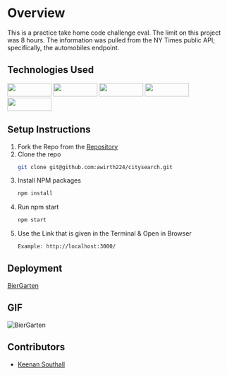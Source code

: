 # Overview
This is a practice take home code challenge eval. The limit on this project was 8 hours. The information was pulled from the NY Times public API; specifically, the automobiles endpoint.

## Technologies Used
<div>
  <img src="https://img.shields.io/badge/-react-333333?logo=react&style=for-the-badge" width="100" height="30"/>
  <img src="https://img.shields.io/badge/-react%20router-f44250?logo=react%20router&logoColor=white&style=for-the-badge" width="100" height="30"/>
  <img src="https://img.shields.io/badge/-CSS3-315780?logo=css3&style=for-the-badge" width="100" height="30"/>
  <img src="https://img.shields.io/badge/-npm-c12127?logo=npm&logoColor=white&style=for-the-badge" width="100"  height="30"/>
  <img src="https://img.shields.io/badge/JavaScript-323330?style=for-the-badge&logo=javascript&logoColor=F7DF1E" width="100" height="30" />
</div>

## Setup Instructions
1. Fork the Repo from the [Repository](https://github.com/keenans1/take-home-nytimes)
2. Clone the repo
   ```sh
   git clone git@github.com:awirth224/citysearch.git
   ```
3. Install NPM packages
   ```sh
   npm install
   ```
4. Run npm start
   ```sh
   npm start
   ```
5. Use the Link that is given in the Terminal & Open in Browser
   ```sh
   Example: http://localhost:3000/
   ```

## Deployment
[BierGarten](https://biergarten.vercel.app/)

## GIF
![BierGarten](https://media.giphy.com/media/v1.Y2lkPTc5MGI3NjExYTc3ODhkN2JmZDRlZGQ2YjdlYzU5YWJjNDIxZGJlOGJjNzk2M2VlMSZjdD1n/23zYz8xQYF9eHnKorU/giphy.gif)

## Contributors
* [Keenan Southall](https://github.com/keenans1)